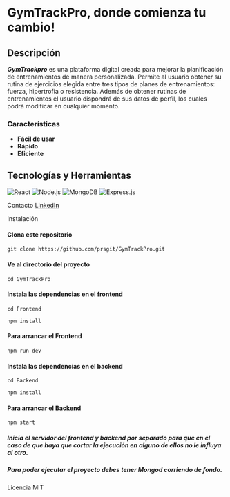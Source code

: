 # GymTrackPro, donde comienza tu cambio!

## Descripción
**_GymTrackpro_** es una plataforma digital creada para mejorar la planificación de entrenamientos de manera personalizada. Permite al usuario obtener su rutina de ejercicios elegida entre tres tipos de planes de entrenamientos: fuerza, hipertrofia o resistencia.
Además de obtener rutinas de entrenamientos el usuario dispondrá de sus datos de perfil, los cuales podrá modificar en cualquier momento.

### Características
- **Fácil de usar**
- **Rápido**
- **Eficiente**


## Tecnologías y Herramientas
![React](https://img.shields.io/badge/-ReactJs-61DAFB?logo=react&logoColor=white&style=for-the-badge)
![Node.js](https://img.shields.io/badge/-Node.js-339933?logo=node.js&logoColor=white&style=for-the-badge)
![MongoDB](https://img.shields.io/badge/-MongoDB-47A248?logo=mongodb&logoColor=white&style=for-the-badge)
![Express.js](https://img.shields.io/badge/-Express.js-000000?logo=express&logoColor=white&style=for-the-badge)

Contacto
[LinkedIn](https://www.linkedin.com/in/pedro-rueda-solano-90ab80279)

Instalación


#### Clona este repositorio
```
git clone https://github.com/prsgit/GymTrackPro.git
```
#### Ve al directorio del proyecto
```
cd GymTrackPro
```

#### Instala las dependencias en el frontend
```
cd Frontend
```
```
npm install
```
#### Para arrancar el Frontend
```
npm run dev
```

#### Instala las dependencias en el backend
```
cd Backend
```
```
npm install
```
#### Para arrancar el Backend
```
npm start
```

##### Inicia el servidor del frontend y backend por separado para que en el caso de que haya que cortar la ejecución en alguno de ellos no le influya al otro.

##### Para poder ejecutar el proyecto debes tener Mongod corriendo de fondo.

Licencia
MIT

